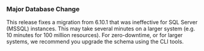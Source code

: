 ### Major Database Change

This release fixes a migration from 6.10.1 that was ineffective for SQL Server (MSSQL) instances. 
This may take several minutes on a larger system (e.g. 10 minutes for 100 million resources).
For zero-downtime, or for larger systems, we recommend you upgrade the schema using the CLI tools.
